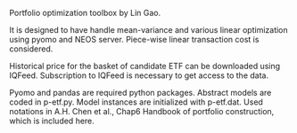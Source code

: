 Portfolio optimization toolbox by Lin Gao.

It is designed to have handle mean-variance and various linear optimization using pyomo and NEOS server. Piece-wise linear transaction cost is considered. 

Historical price for the basket of candidate ETF can be downloaded using IQFeed. Subscription to IQFeed is necessary to get access to the data. 

Pyomo and pandas are required python packages. Abstract models are coded in p-etf.py. Model instances are initialized with p-etf.dat. Used notations in A.H. Chen et al., Chap6 Handbook of portfolio construction, which is included here.
